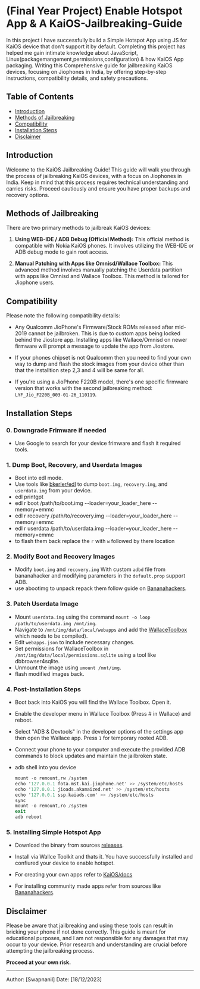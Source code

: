 # (Final Year Project) Enable Hotspot App & A KaiOS-Jailbreaking-Guide 
In this project i have successfully build a Simple Hotspot App using JS for KaiOS device that don't support it by default.
Completing this project has helped me gain intimate knowledge about JavaScript, Linux(packagemangement,permissions,configuration) & how KaiOS App packaging.
Writing this Comprehensive guide for jailbreaking KaiOS devices, focusing on Jiophones in India, by offering step-by-step instructions, compatibility details, and safety precautions. 

## Table of Contents

- [Introduction](#introduction)
- [Methods of Jailbreaking](#methods-of-jailbreaking)
- [Compatibility](#compatibility)
- [Installation Steps](#installation-steps)
- [Disclaimer](#disclaimer)

## Introduction

Welcome to the KaiOS Jailbreaking Guide! This guide will walk you through the process of jailbreaking KaiOS devices, with a focus on Jiophones in India. Keep in mind that this process requires technical understanding and carries risks. Proceed cautiously and ensure you have proper backups and recovery options.

## Methods of Jailbreaking

There are two primary methods to jailbreak KaiOS devices:

1. **Using WEB-IDE / ADB Debug (Official Method):** This official method is compatible with Nokia KaiOS phones. It involves utilizing the WEB-IDE or ADB debug mode to gain root access.

2. **Manual Patching with Apps like Omnisd/Wallace Toolbox:** This advanced method involves manually patching the Userdata partition with apps like Omnisd and Wallace Toolbox. This method is tailored for Jiophone users.

## Compatibility

Please note the following compatibility details:

- Any Qualcomm JioPhone's Firmware/Stock ROMs released after mid-2019 cannot be jailbroken. This is due to custom apps being locked behind the Jiostore app. Installing apps like Wallace/Omnisd on newer firmware will prompt a message to update the app from Jiostore.
- If your phones chipset is not Qualcomm then you need to find your own way to dump and flash the stock images from your device other than that the installtion step 2,3 and 4 will be same for all.

- If you're using a JioPhone F220B model, there's one specific firmware version that works with the second jailbreaking method: `LYF_Jio_F220B_003-01-26_110119`.


## Installation Steps

### 0. Downgrade Frimware if needed 

- Use Google to search for your device frimware and flash it required tools.

### 1. Dump Boot, Recovery, and Userdata Images

- Boot into edl mode.
- Use tools like [bkerler/edl](https://github.com/bkerler/edl) to dump `boot.img`, `recovery.img`, and `userdata.img` from your device.
- edl printgpt
- edl r boot /path/to/boot.img --loader=your_loader_here --memory=emmc
- edl r recovery /path/to/recovery.img --loader=your_loader_here --memory=emmc
- edl r userdata /path/to/userdata.img --loader=your_loader_here --memory=emmc
- to flash them back replace the `r` with `w` followed by there location
  
### 2. Modify Boot and Recovery Images

- Modify `boot.img` and `recovery.img` With custom `adbd` file from bananahacker and modifying parameters in the `default.prop` support ADB.
- use abootimg to unpack repack them follow guide on [Bananahackers](https://ivan-hc.github.io/bananahackers/custom-firmware.html).

### 3. Patch Userdata Image

- Mount `userdata.img` using the command `mount -o loop /path/to/userdata.img /mnt/img`.
- Navigate to `/mnt/img/data/local/webapps` and add the [WallaceToolbox](https://gitlab.com/suborg/wallace-toolbox) which needs to be compiled).
- Edit `webapps.json` to include necessary changes.
- Set permissions for WallaceToolbox in `/mnt/img/data/local/permissions.sqlite` using a tool like dbbrowser4sqlite.
- Unmount the image using `umount /mnt/img`.
- flash modified images back.

### 4. Post-Installation Steps

- Boot back into KaiOS you will find the Wallace Toolbox. Open it.
- Enable the developer menu in Wallace Toolbox (Press # in Wallace) and reboot.

- Select "ADB & Devtools" in the developer options of the settings app then open the Wallace app. Press `1` for temporary rooted ADB.

- Connect your phone to your computer and execute the provided ADB commands to block updates and maintain the jailbroken state.

- adb shell into you device
    ~~~adb
    mount -o remount,rw /system
    echo '127.0.0.1 fota.mst.kai.jiophone.net' >> /system/etc/hosts
    echo '127.0.0.1 jioads.akamaized.net' >> /system/etc/hosts
    echo '127.0.0.1 ssp.kaiads.com' >> /system/etc/hosts
    sync
    mount -o remount,ro /system
    exit
    adb reboot
### 5. Installing Simple Hotspot App
- Download the binary from sources [releases](https://github.com/swapnanil1/KaiOS-Jailbreaking-Guide/releases).

- Install via Wallce Toolkit and thats it. You have successfully installed and confiured your device to enable hotspot.

- For creating your own apps refer to [KaiOS/docs]("https://www.kaiostech.com/docs/)

- For installing community made apps refer from sources like [Bananahackers](https://github.com/bananahackers).



## Disclaimer

Please be aware that jailbreaking and using these tools can result in bricking your phone if not done correctly. This guide is meant for educational purposes, and I am not responsible for any damages that may occur to your device. Prior research and understanding are crucial before attempting the jailbreaking process.

**Proceed at your own risk.**

---
Author: [Swapnanil]
Date: [18/12/2023]
